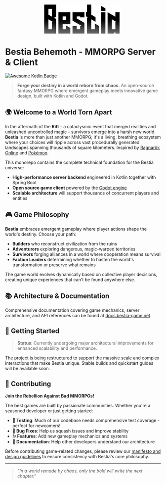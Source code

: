 <p align="center">
  <img width="50%" src=".github/logo.png">
</p>

# Bestia Behemoth - MMORPG Server & Client

[![Awesome Kotlin Badge](https://kotlin.link/awesome-kotlin.svg)](https://github.com/KotlinBy/awesome-kotlin)

> **Forge your destiny in a world reborn from chaos.** An open-source fantasy MMORPG where emergent gameplay meets innovative game design, built with Kotlin and Godot.

## 🌍 Welcome to a World Torn Apart

In the aftermath of the **Rift** - a cataclysmic event that merged realities and unleashed uncontrolled magic - survivors emerge into a harsh new world. **Bestia** is more than just another MMORPG; it's a living, breathing ecosystem where your choices will ripple across vast procedurally generated landscapes spanning thousands of square kilometers. Inspired by [Ragnarök Online](https://en.wikipedia.org/wiki/Ragnarok_Online) and [Pokémon](https://en.wikipedia.org/wiki/Pok%C3%A9mon).

This monorepo contains the complete technical foundation for the Bestia universe:

- **High-performance server backend** engineered in Kotlin together with Spring Boot
- **Open source game client** powered by the [Godot engine](https://godotengine.org)
- **Scalable architecture** will support thousands of concurrent players and entities

## 🎮 Game Philosophy

**Bestia** embraces emergent gameplay where player actions shape the world's destiny. Choose your path:

- **Builders** who reconstruct civilization from the ruins
- **Adventurers** exploring dangerous, magic-warped territories
- **Survivors** forging alliances in a world where cooperation means survival
- **Faction Leaders** determining whether to hasten the world's transformation or preserve what remains

The game world evolves dynamically based on collective player decisions, creating unique experiences that can't be found anywhere else.

## 📚 Architecture & Documentation

Comprehensive documentation covering game mechanics, server architecture, and API references can be found at [docs.bestia-game.net](https://docs.bestia-game.net).

## 🚀 Getting Started

> **Status**: Currently undergoing major architectural improvements for enhanced scalability and performance.

The project is being restructured to support the massive scale and complex interactions that make Bestia unique. Stable builds and quickstart guides will be available soon.

## 🤝 Contributing

**Join the Rebellion Against Bad MMORPGs!**

The best games are built by passionate communities. Whether you're a seasoned developer or just getting started:

- **🧪 Testing**: Much of our codebase needs comprehensive test coverage - perfect for newcomers!
- **🔧 Bug Fixes**: Help us squash issues and improve stability
- **✨ Features**: Add new gameplay mechanics and systems
- **📖 Documentation**: Help other developers understand our architecture

Before contributing game-related changes, please review our [manifesto and design guidelines](https://docs.bestia-game.net) to ensure consistency with Bestia's core philosophy.

---

> *"In a world remade by chaos, only the bold will write the next chapter."*
